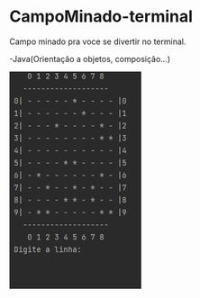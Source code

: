 # CampoMinado-terminal
Campo minado pra voce se divertir no terminal.

-Java(Orientação a objetos, composição...)

![Alt Text](https://github.com/euFilpeSilva/CampoMinado-terminal/blob/main/src/images/CampoMinadoGif.gif)


